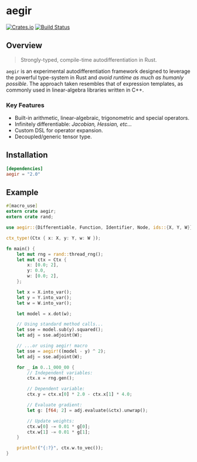 # aegir

[![Crates.io](https://img.shields.io/crates/v/aegir.svg)](https://crates.io/crates/aegir)
[![Build Status](https://github.com/tspooner/aegir/actions/workflows/rust.yml/badge.svg)](https://github.com/tspooner/aegir/actions/workflows/rust.yml)

## Overview

> Strongly-typed, compile-time autodifferentiation in Rust.

`aegir` is an experimental autodifferentiation framework designed to leverage
the powerful type-system in Rust and _avoid runtime as much as humanly
possible_. The approach taken resembles that of expression templates, as
commonly used in linear-algebra libraries written in C++.

### Key Features
- Built-in arithmetic, linear-algebraic, trigonometric and special operators.
- Infinitely differentiable: _Jacobian, Hessian, etc..._
- Custom DSL for operator expansion.
- Decoupled/generic tensor type.

## Installation

```toml
[dependencies]
aegir = "2.0"
```

## Example

```rust
#[macro_use]
extern crate aegir;
extern crate rand;

use aegir::{Differentiable, Function, Identifier, Node, ids::{X, Y, W}};

ctx_type!(Ctx { x: X, y: Y, w: W });

fn main() {
    let mut rng = rand::thread_rng();
    let mut ctx = Ctx {
        x: [0.0; 2],
        y: 0.0,
        w: [0.0; 2],
    };

    let x = X.into_var();
    let y = Y.into_var();
    let w = W.into_var();

    let model = x.dot(w);

    // Using standard method calls...
    let sse = model.sub(y).squared();
    let adj = sse.adjoint(W);

    // ...or using aegir! macro
    let sse = aegir!((model - y) ^ 2);
    let adj = sse.adjoint(W);

    for _ in 0..1_000_00 {
        // Independent variables:
        ctx.x = rng.gen();

        // Dependent variable:
        ctx.y = ctx.x[0] * 2.0 - ctx.x[1] * 4.0;

        // Evaluate gradient:
        let g: [f64; 2] = adj.evaluate(&ctx).unwrap();

        // Update weights:
        ctx.w[0] -= 0.01 * g[0];
        ctx.w[1] -= 0.01 * g[1];
    }

    println!("{:?}", ctx.w.to_vec());
}
```
